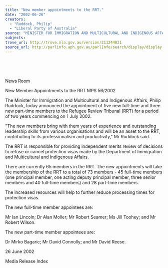 ```yaml
---
title: "New member appointments to the RRT."
date: "2002-06-26"
creators:
  - "Ruddock, Philip"
  - "Liberal Party of Australia"
source: "MINISTER FOR IMMIGRATION AND MULTICULTURAL AND INDIGENOUS AFFAIRS"
subjects:
trove_url: http://trove.nla.gov.au/version/211244021
source_url: http://parlinfo.aph.gov.au/parlInfo/search/display/display.w3p;query=Id%3A%22media/pressrel/MRU66%22
---
```


  

  

 News Room

 New Member Appointments to the RRT MPS 56/2002

 The Minister for Immigration and Multicultural and Indigenous Affairs, Philip Ruddock, today announced the appointment of five new full-time and three new part-time members to the Refugee Review Tribunal (RRT) for a period of two years commencing on 1 July 2002.

 "The new members bring with them years of experience and outstanding leadership skills from various organisations and will be an asset to the RRT, contributing to its professionalism and productivity," Mr Ruddock said.

 The RRT is responsible for providing independent merits review of decisions to refuse or cancel protection visas made by the Department of Immigration and Multicultural and Indigenous Affairs.

 There are currently 65 members in the RRT. The new appointments will take the membership of the RRT to a total of 73 members - 45 full-time members (one principal member, one acting deputy principal member, three senior members and 40 full-time members) and 28 part-time members.

 The increased resources will help to further reduce processing times for protection visas.

 The new full-time member appointees are:

 Mr Ian Lincoln; Dr Alan Moller; Mr Robert Seamer; Ms Jill Toohey; and Mr Robert Wilson.

 The new part-time member appointees are:

 Dr Mirko Bagaric; Mr David Connolly; and Mr David Reese.

 26 June 2002

 Media Release Index

  

